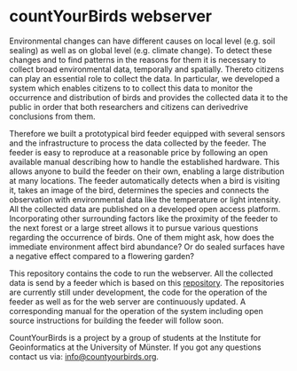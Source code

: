 # countYourBirds webserver  
Environmental changes can have different causes on local level (e.g. soil sealing) as well as on global level (e.g. climate change). To detect these changes and to find patterns in the reasons for them it is necessary to collect broad environmental data, temporally and spatially. Thereto citizens can play an essential role to collect the data. In particular, we developed a system which enables citizens to to collect this data to monitor the occurrence and distribution of birds and provides the collected data it to the public in order that both researchers and citizens can derivedrive conclusions from them.

Therefore we built a prototypical bird feeder equipped with several sensors and the infrastructure to process the data collected by the feeder.
The feeder is easy to reproduce at a reasonable price by following an open available manual describing how to handle the established hardware. This allows anyone to build the feeder on their own, enabling a large distribution at many locations. The feeder automatically detects when a bird is visiting it, takes an image of the bird, determines the species and connects the observation with environmental data like the temperature or light intensity. All the collected data are published on a developed open access platform. Incorporating other surrounding factors like the proximity of the feeder to the next forest or a large street allows it to pursue various questions regarding the occurrence of birds. One of them might ask, how does the immediate environment affect bird abundance? Or do sealed surfaces have a negative effect compared to a flowering garden?

This repository contains the code to run the webserver. 
All the collected data is send by a feeder which is based on this [repository](https://github.com/CountYourBirds/station). 
The repositories are currently still under development, the code for the operation of the feeder as well as for the web server are continuously updated. 
A corresponding manual for the operation of the system including open source instructions for building the feeder will follow soon. 

CountYourBirds is a project by a group of students at the Institute for Geoinformatics at the University of Münster. 
If you got any questions contact us via: [info@countyourbirds.org](mailto:info@countyourbirds.org).